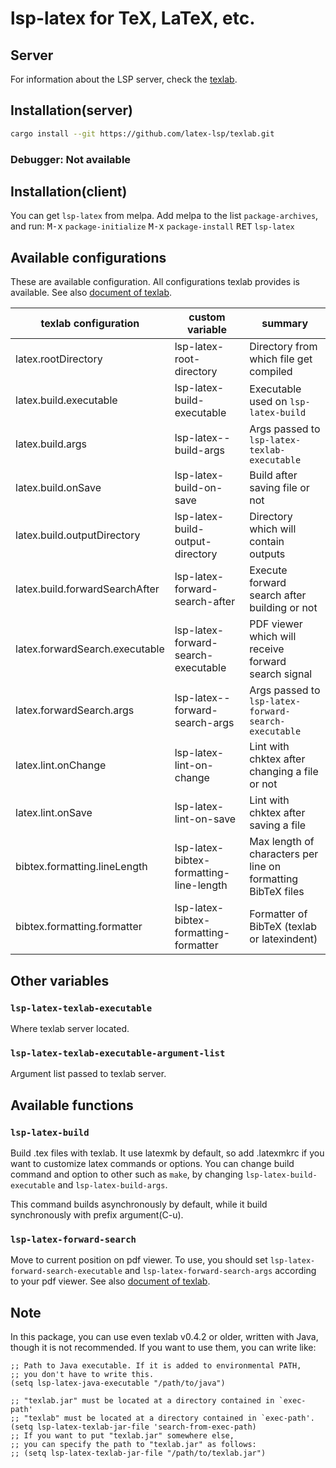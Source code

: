 lsp-latex for TeX, LaTeX, etc.
==========

## Server
For information about the LSP server, check the [texlab](https://texlab.netlify.app/).

## Installation(server)
``` bash
cargo install --git https://github.com/latex-lsp/texlab.git
```
### Debugger: Not available

## Installation(client)
You can get `lsp-latex` from melpa. Add melpa to the list `package-archives`,
and run:
<kbd>M-x</kbd> `package-initialize` <kbd>M-x</kbd> `package-install` <kbd>RET</kbd> `lsp-latex`

## Available configurations
These are available configuration. All configurations texlab provides is available.
See also [document of texlab](https://texlab.netlify.app/docs/reference/configuration).

| texlab configuration           | custom variable                         | summary                                                      |
|--------------------------------|-----------------------------------------|--------------------------------------------------------------|
| latex.rootDirectory            | lsp-latex-root-directory                | Directory from which file get compiled                       |
| latex.build.executable         | lsp-latex-build-executable              | Executable used on `lsp-latex-build`                         |
| latex.build.args               | lsp-latex--build-args                   | Args passed to `lsp-latex-texlab-executable`                 |
| latex.build.onSave             | lsp-latex-build-on-save                 | Build after saving file or not                               |
| latex.build.outputDirectory    | lsp-latex-build-output-directory        | Directory which will contain outputs                         |
| latex.build.forwardSearchAfter | lsp-latex-forward-search-after          | Execute forward search after building or not                 |
| latex.forwardSearch.executable | lsp-latex-forward-search-executable     | PDF viewer which will receive forward search signal          |
| latex.forwardSearch.args       | lsp-latex--forward-search-args          | Args passed to `lsp-latex-forward-search-executable`         |
| latex.lint.onChange            | lsp-latex-lint-on-change                | Lint with chktex after changing a file or not                |
| latex.lint.onSave              | lsp-latex-lint-on-save                  | Lint with chktex after saving a file                         |
| bibtex.formatting.lineLength   | lsp-latex-bibtex-formatting-line-length | Max length of characters per line on formatting BibTeX files |
| bibtex.formatting.formatter    | lsp-latex-bibtex-formatting-formatter   | Formatter of BibTeX (texlab or latexindent)                  |

## Other variables
### `lsp-latex-texlab-executable`
Where texlab server located.
### `lsp-latex-texlab-executable-argument-list`
Argument list passed to texlab server.


## Available functions
### `lsp-latex-build`
Build .tex files with texlab.
It use latexmk by default, so add .latexmkrc if you want to customize
latex commands or options. You can change build command and option to other
such as `make`, by changing `lsp-latex-build-executable` and
`lsp-latex-build-args`.

This command builds asynchronously by default, while it build synchronously
with prefix argument(C-u).

### `lsp-latex-forward-search`
Move to current position on pdf viewer.
To use, you should set `lsp-latex-forward-search-executable` and
`lsp-latex-forward-search-args` according to your pdf viewer.
See also [document of texlab](https://texlab.netlify.app/docs/installation/previewing).

## Note
In this package, you can use even texlab v0.4.2 or older, written with Java,
though it is not recommended. If you want to use them, you can write like:

``` emacs-lisp
;; Path to Java executable. If it is added to environmental PATH,
;; you don't have to write this.
(setq lsp-latex-java-executable "/path/to/java")

;; "texlab.jar" must be located at a directory contained in `exec-path'
;; "texlab" must be located at a directory contained in `exec-path'.
(setq lsp-latex-texlab-jar-file 'search-from-exec-path)
;; If you want to put "texlab.jar" somewhere else,
;; you can specify the path to "texlab.jar" as follows:
;; (setq lsp-latex-texlab-jar-file "/path/to/texlab.jar")
```
